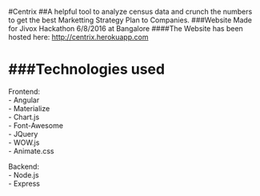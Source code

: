 #Centrix
##A helpful tool to analyze census data and crunch the numbers to get the best Marketting Strategy Plan to Companies.
###Website Made for Jivox Hackathon 6/8/2016 at Bangalore
####The Website has been hosted here: http://centrix.herokuapp.com

###Technologies used
===
Frontend:  
	- Angular  
	- Materialize  
	- Chart.js  
	- Font-Awesome  
	- JQuery  
	- WOW.js  
	- Animate.css  

Backend:  
	- Node.js  
	- Express  


